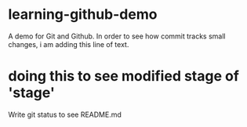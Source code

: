 # learning-github-demo
A demo for Git and Github.
In order to see how commit tracks small changes, i am adding this line of text.

# doing this to see modified stage of 'stage'
Write git status to see README.md
